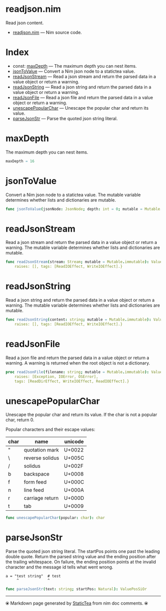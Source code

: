 # readjson.nim

Read json content.

* [readjson.nim](../src/readjson.nim) &mdash; Nim source code.
# Index

* const: [maxDepth](#maxdepth) &mdash; The maximum depth you can nest items.
* [jsonToValue](#jsontovalue) &mdash; Convert a Nim json node to a statictea value.
* [readJsonStream](#readjsonstream) &mdash; Read a json stream and return the parsed data in a value object or return a warning.
* [readJsonString](#readjsonstring) &mdash; Read a json string and return the parsed data in a value object or return a warning.
* [readJsonFile](#readjsonfile) &mdash; Read a json file and return the parsed data in a value object or return a warning.
* [unescapePopularChar](#unescapepopularchar) &mdash; Unescape the popular char and return its value.
* [parseJsonStr](#parsejsonstr) &mdash; Parse the quoted json string literal.

# maxDepth

The maximum depth you can nest items.

```nim
maxDepth = 16
```

# jsonToValue

Convert a Nim json node to a statictea value. The mutable variable determines whether lists and dictionaries are mutable.

```nim
func jsonToValue(jsonNode: JsonNode; depth: int = 0; mutable = Mutable.immutable): ValueOr 
```

# readJsonStream

Read a json stream and return the parsed data in a value object or return a warning. The mutable variable determines whether lists and dictionaries are mutable.

```nim
func readJsonStream(stream: Stream; mutable = Mutable.immutable): ValueOr {.
    raises: [], tags: [ReadIOEffect, WriteIOEffect].}
```

# readJsonString

Read a json string and return the parsed data in a value object or return a warning. The mutable variable determines whether lists and dictionaries are mutable.

```nim
func readJsonString(content: string; mutable = Mutable.immutable): ValueOr {.
    raises: [], tags: [ReadIOEffect, WriteIOEffect].}
```

# readJsonFile

Read a json file and return the parsed data in a value object or return a warning. A warning is returned when the root object is not a dictionary.

```nim
proc readJsonFile(filename: string; mutable = Mutable.immutable): ValueOr {.
    raises: [Exception, IOError, OSError],
    tags: [ReadDirEffect, WriteIOEffect, ReadIOEffect].}
```

# unescapePopularChar

Unescape the popular char and return its value. If the char is
not a popular char, return 0.

 Popular characters and their escape values:

|char      | name           | unicode|
|----------|----------------|--------|
|"         | quotation mark | U+0022 |
|\        | reverse solidus| U+005C |
|/         | solidus        | U+002F |
|b         | backspace      | U+0008 |
|f         | form feed      | U+000C |
|n         | line feed      | U+000A |
|r         | carriage return| U+000D |
|t         | tab            | U+0009 |

```nim
func unescapePopularChar(popular: char): char 
```

# parseJsonStr

Parse the quoted json string literal. The startPos points one
past the leading double quote.  Return the parsed string value
and the ending position after the trailing whitespace. On
failure, the ending position points at the invalid character and
the message id tells what went wrong.

~~~
a = "test string"  # test
     ^             ^
~~~

```nim
func parseJsonStr(text: string; startPos: Natural): ValuePosSiOr 
```


---
⦿ Markdown page generated by [StaticTea](https://github.com/flenniken/statictea/) from nim doc comments. ⦿
